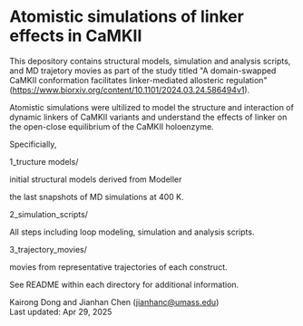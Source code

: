 # Atomistic simulations of linker effects in CaMKII

This depository contains structural models, simulation and analysis scripts, and MD trajetory movies as part of the study titled "A domain-swapped CaMKII conformation facilitates linker-mediated allosteric regulation" (https://www.biorxiv.org/content/10.1101/2024.03.24.586494v1). 

Atomistic simulations were ultilized to model the structure and interaction of dynamic linkers of CaMKII variants and understand the effects of linker on the open-close equilibrium of the CaMKII holoenzyme.

Specificially,

1_tructure models/ 

  initial structural models derived from Modeller
  
  the last snapshots of MD simulations at 400 K.  

2_simulation_scripts/

  All steps including loop modeling, simulation and analysis scripts.  
  
3_trajectory_movies/ 

  movies from representative trajectories of each construct.

See README within each directory for additional information.

Kairong Dong and Jianhan Chen (jianhanc@umass.edu)  
Last updated: Apr 29, 2025    

